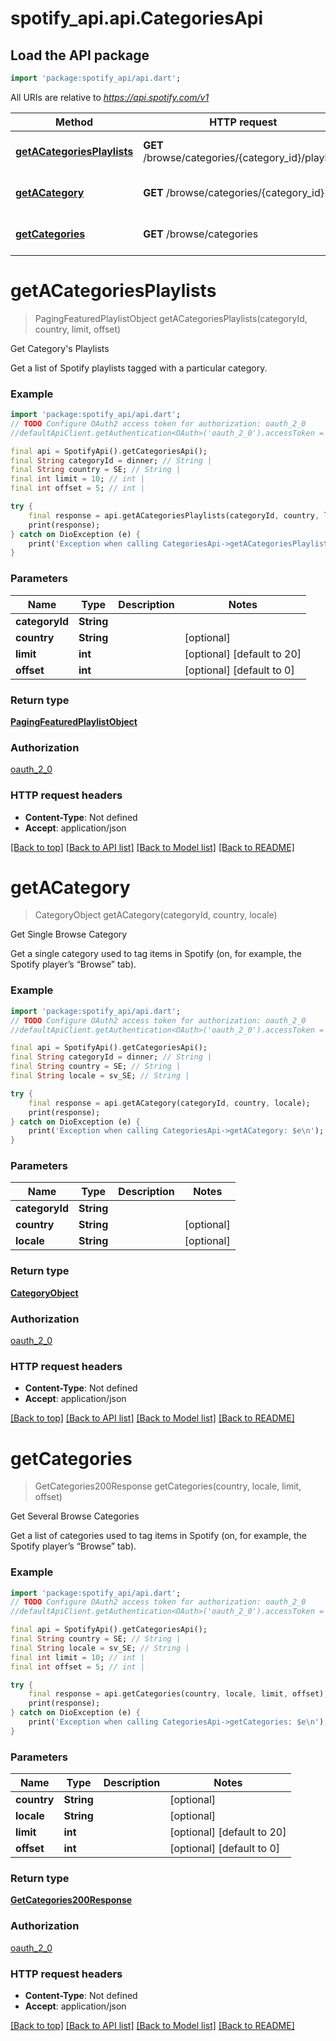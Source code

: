 # spotify_api.api.CategoriesApi

## Load the API package
```dart
import 'package:spotify_api/api.dart';
```

All URIs are relative to *https://api.spotify.com/v1*

Method | HTTP request | Description
------------- | ------------- | -------------
[**getACategoriesPlaylists**](CategoriesApi.md#getacategoriesplaylists) | **GET** /browse/categories/{category_id}/playlists | Get Category&#39;s Playlists 
[**getACategory**](CategoriesApi.md#getacategory) | **GET** /browse/categories/{category_id} | Get Single Browse Category 
[**getCategories**](CategoriesApi.md#getcategories) | **GET** /browse/categories | Get Several Browse Categories 


# **getACategoriesPlaylists**
> PagingFeaturedPlaylistObject getACategoriesPlaylists(categoryId, country, limit, offset)

Get Category's Playlists 

Get a list of Spotify playlists tagged with a particular category. 

### Example
```dart
import 'package:spotify_api/api.dart';
// TODO Configure OAuth2 access token for authorization: oauth_2_0
//defaultApiClient.getAuthentication<OAuth>('oauth_2_0').accessToken = 'YOUR_ACCESS_TOKEN';

final api = SpotifyApi().getCategoriesApi();
final String categoryId = dinner; // String | 
final String country = SE; // String | 
final int limit = 10; // int | 
final int offset = 5; // int | 

try {
    final response = api.getACategoriesPlaylists(categoryId, country, limit, offset);
    print(response);
} catch on DioException (e) {
    print('Exception when calling CategoriesApi->getACategoriesPlaylists: $e\n');
}
```

### Parameters

Name | Type | Description  | Notes
------------- | ------------- | ------------- | -------------
 **categoryId** | **String**|  | 
 **country** | **String**|  | [optional] 
 **limit** | **int**|  | [optional] [default to 20]
 **offset** | **int**|  | [optional] [default to 0]

### Return type

[**PagingFeaturedPlaylistObject**](PagingFeaturedPlaylistObject.md)

### Authorization

[oauth_2_0](../README.md#oauth_2_0)

### HTTP request headers

 - **Content-Type**: Not defined
 - **Accept**: application/json

[[Back to top]](#) [[Back to API list]](../README.md#documentation-for-api-endpoints) [[Back to Model list]](../README.md#documentation-for-models) [[Back to README]](../README.md)

# **getACategory**
> CategoryObject getACategory(categoryId, country, locale)

Get Single Browse Category 

Get a single category used to tag items in Spotify (on, for example, the Spotify player’s “Browse” tab). 

### Example
```dart
import 'package:spotify_api/api.dart';
// TODO Configure OAuth2 access token for authorization: oauth_2_0
//defaultApiClient.getAuthentication<OAuth>('oauth_2_0').accessToken = 'YOUR_ACCESS_TOKEN';

final api = SpotifyApi().getCategoriesApi();
final String categoryId = dinner; // String | 
final String country = SE; // String | 
final String locale = sv_SE; // String | 

try {
    final response = api.getACategory(categoryId, country, locale);
    print(response);
} catch on DioException (e) {
    print('Exception when calling CategoriesApi->getACategory: $e\n');
}
```

### Parameters

Name | Type | Description  | Notes
------------- | ------------- | ------------- | -------------
 **categoryId** | **String**|  | 
 **country** | **String**|  | [optional] 
 **locale** | **String**|  | [optional] 

### Return type

[**CategoryObject**](CategoryObject.md)

### Authorization

[oauth_2_0](../README.md#oauth_2_0)

### HTTP request headers

 - **Content-Type**: Not defined
 - **Accept**: application/json

[[Back to top]](#) [[Back to API list]](../README.md#documentation-for-api-endpoints) [[Back to Model list]](../README.md#documentation-for-models) [[Back to README]](../README.md)

# **getCategories**
> GetCategories200Response getCategories(country, locale, limit, offset)

Get Several Browse Categories 

Get a list of categories used to tag items in Spotify (on, for example, the Spotify player’s “Browse” tab). 

### Example
```dart
import 'package:spotify_api/api.dart';
// TODO Configure OAuth2 access token for authorization: oauth_2_0
//defaultApiClient.getAuthentication<OAuth>('oauth_2_0').accessToken = 'YOUR_ACCESS_TOKEN';

final api = SpotifyApi().getCategoriesApi();
final String country = SE; // String | 
final String locale = sv_SE; // String | 
final int limit = 10; // int | 
final int offset = 5; // int | 

try {
    final response = api.getCategories(country, locale, limit, offset);
    print(response);
} catch on DioException (e) {
    print('Exception when calling CategoriesApi->getCategories: $e\n');
}
```

### Parameters

Name | Type | Description  | Notes
------------- | ------------- | ------------- | -------------
 **country** | **String**|  | [optional] 
 **locale** | **String**|  | [optional] 
 **limit** | **int**|  | [optional] [default to 20]
 **offset** | **int**|  | [optional] [default to 0]

### Return type

[**GetCategories200Response**](GetCategories200Response.md)

### Authorization

[oauth_2_0](../README.md#oauth_2_0)

### HTTP request headers

 - **Content-Type**: Not defined
 - **Accept**: application/json

[[Back to top]](#) [[Back to API list]](../README.md#documentation-for-api-endpoints) [[Back to Model list]](../README.md#documentation-for-models) [[Back to README]](../README.md)

